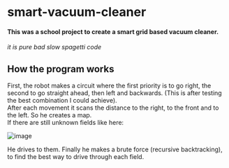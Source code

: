 # smart-vacuum-cleaner
#### This was a school project to create a smart grid based vacuum cleaner. 
*it is pure bad slow spagetti code*
## How the program works 
First, the robot makes a circuit where the first priority is to go right, the second to go 
straight ahead, then left and backwards. (This is after testing the best combination I could achieve).  
After each movement it scans the distance to the right, to the front and to the left. So he creates a 
map.  
If there are still unknown fields like here:

![image](https://user-images.githubusercontent.com/63231445/141530433-041a3b8e-e96a-4509-bf13-f919f9e79f63.png)

He drives to them. 
Finally he makes a brute force (recursive backtracking),                                                                 
to find the best way to drive through each field. 

